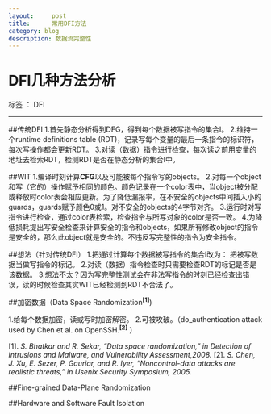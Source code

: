 ```yaml
---
layout:     post
title:      常用DFI方法
category: blog
description: 数据流完整性
---
```


# DFI几种方法分析

标签 ： DFI

---

##传统DFI
1.首先静态分析得到DFG，得到每个数据被写指令的集合I。
2.维持一个runtime definitions table (RDT)，记录写每个变量的最后一条指令的标识符，每次写操作都会更新RDT。
3.对读（数据）指令进行检查，每次读之前用变量的地址去检索RDT，检测RDT是否在静态分析的集合I中。

##WIT
1.编译时刻计算**CFG**以及可能被每个指令写的objects。
2.对每一个object和写（它的）操作赋予相同的颜色。颜色记录在一个color表中，当object被分配或释放时color表会相应更新。为了降低漏报率，在不安全的objects中间插入小的guards，guards赋予颜色0或1。对不安全的objects的4字节对齐。
3.运行时对写指令进行检查，通过color表检索，检查指令与所写对象的color是否一致。
4.为降低损耗提出写安全检查来计算安全的指令和objects，如果所有修改object的指令是安全的，那么此object就是安全的。不违反写完整性的指令为安全指令。

##想法（针对传统DFI）
1.把通过计算每个数据被写指令的集合I改为：
把被写数据当做写指令的标记。
2.对读（数据）指令检查时只需要检查RDT的标记是否是该数据。
3.想法不太？因为写完整性测试会在非法写指令的时刻已经检查出错误，读的时候检查其实WIT已经检测到RDT不合法了。

##加密数据（Data Space Randomization<sup>**[1]**</sup>)

1.给每个数据加密，读或写时加密解密。
2.可被攻破。（do_authentication attack used by Chen et al. on OpenSSH.<sup>**[2]**</sup> ）

[1]. *S. Bhatkar and R. Sekar, “Data space randomization,” in Detection of Intrusions and Malware, and Vulnerability Assessment,2008.*
[2].  *S. Chen, J. Xu, E. Sezer, P. Gauriar, and R. Iyer, “Noncontrol-data attacks are realistic threats,” in Usenix Security Symposium, 2005.*

##Fine-grained Data-Plane Randomization

##Hardware and Software Fault Isolation
